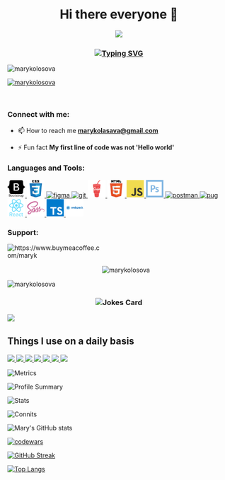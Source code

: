 <h1 align="center">Hi there everyone 👋</h1>
<p align="center">
  <img src="https://image.myanimelist.net/ui/5LYzTBVoS196gvYvw3zjwMTtg_vCyUlYd7U7yjWHox8" height="200" />
</p>

<h3 align="center">
  
  [![Typing SVG](https://readme-typing-svg.herokuapp.com?color=%2336BCF7&lines=I'm+Mary+-+a+Passionate+Frontend+developer)](https://git.io/typing-svg)
  
</h3>

<p align="left"> <img src="https://komarev.com/ghpvc/?username=marykolosova&label=Profile%20views&color=0e75b6&style=flat" alt="marykolosova" /> </p>

<p align="left"> <a href="https://github.com/ryo-ma/github-profile-trophy"><img src="https://github-profile-trophy.vercel.app/?username=marykolosova" alt="marykolosova" /></a> </p>

<p align="left"> <a href="https://twitter.com/" target="blank"><img src="https://img.shields.io/twitter/follow/?logo=twitter&style=for-the-badge" alt="" /></a> </p>

<h3 align="left">Connect with me:</h3>

- 📫 How to reach me **marykolasava@gmail.com**

- ⚡ Fun fact **My first line of code was not 'Hello world'**

<p align="left">
</p>

<h3 align="left">Languages and Tools:</h3>
<p align="left"> <a href="https://getbootstrap.com" target="_blank" rel="noreferrer"> <img src="https://raw.githubusercontent.com/devicons/devicon/master/icons/bootstrap/bootstrap-plain-wordmark.svg" alt="bootstrap" width="40" height="40"/> </a> <a href="https://www.w3schools.com/css/" target="_blank" rel="noreferrer"> <img src="https://raw.githubusercontent.com/devicons/devicon/master/icons/css3/css3-original-wordmark.svg" alt="css3" width="40" height="40"/> </a> <a href="https://www.figma.com/" target="_blank" rel="noreferrer"> <img src="https://www.vectorlogo.zone/logos/figma/figma-icon.svg" alt="figma" width="40" height="40"/> </a> <a href="https://git-scm.com/" target="_blank" rel="noreferrer"> <img src="https://www.vectorlogo.zone/logos/git-scm/git-scm-icon.svg" alt="git" width="40" height="40"/> </a> <a href="https://gulpjs.com" target="_blank" rel="noreferrer"> <img src="https://raw.githubusercontent.com/devicons/devicon/master/icons/gulp/gulp-plain.svg" alt="gulp" width="40" height="40"/> </a> <a href="https://www.w3.org/html/" target="_blank" rel="noreferrer"> <img src="https://raw.githubusercontent.com/devicons/devicon/master/icons/html5/html5-original-wordmark.svg" alt="html5" width="40" height="40"/> </a> <a href="https://developer.mozilla.org/en-US/docs/Web/JavaScript" target="_blank" rel="noreferrer"> <img src="https://raw.githubusercontent.com/devicons/devicon/master/icons/javascript/javascript-original.svg" alt="javascript" width="40" height="40"/> </a> <a href="https://www.photoshop.com/en" target="_blank" rel="noreferrer"> <img src="https://raw.githubusercontent.com/devicons/devicon/master/icons/photoshop/photoshop-line.svg" alt="photoshop" width="40" height="40"/> </a> <a href="https://postman.com" target="_blank" rel="noreferrer"> <img src="https://www.vectorlogo.zone/logos/getpostman/getpostman-icon.svg" alt="postman" width="40" height="40"/> </a> <a href="https://pugjs.org" target="_blank" rel="noreferrer"> <img src="https://cdn.worldvectorlogo.com/logos/pug.svg" alt="pug" width="40" height="40"/> </a> <a href="https://reactjs.org/" target="_blank" rel="noreferrer"> <img src="https://raw.githubusercontent.com/devicons/devicon/master/icons/react/react-original-wordmark.svg" alt="react" width="40" height="40"/> </a> <a href="https://sass-lang.com" target="_blank" rel="noreferrer"> <img src="https://raw.githubusercontent.com/devicons/devicon/master/icons/sass/sass-original.svg" alt="sass" width="40" height="40"/> </a> <a href="https://www.typescriptlang.org/" target="_blank" rel="noreferrer"> <img src="https://raw.githubusercontent.com/devicons/devicon/master/icons/typescript/typescript-original.svg" alt="typescript" width="40" height="40"/> </a> <a href="https://webpack.js.org" target="_blank" rel="noreferrer"> <img src="https://raw.githubusercontent.com/devicons/devicon/d00d0969292a6569d45b06d3f350f463a0107b0d/icons/webpack/webpack-original-wordmark.svg" alt="webpack" width="40" height="40"/> </a> </p>

<h3 align="left">Support:</h3>
<p><a href="https://www.buymeacoffee.com/https://www.buymeacoffee.com/maryk"> <img align="left" src="https://cdn.buymeacoffee.com/buttons/v2/default-yellow.png" height="50" width="210" alt="https://www.buymeacoffee.com/maryk" /></a></p><br><br>

<p>&nbsp;<img align="center" src="https://github-readme-stats.vercel.app/api?username=marykolosova&show_icons=true&locale=en" alt="marykolosova" /></p>

<p><img align="center" src="https://github-readme-streak-stats.herokuapp.com/?user=marykolosova&" alt="marykolosova" /></p>
<h3 align="center">
  
  ![Jokes Card](https://readme-jokes.vercel.app/api)
  
</h3>

<p align="center">
  
  ![](https://komarev.com/ghpvc/?username=marykolosova&color=ff69b4)     

  ## Things I use on a daily basis
</p>

<p align="left">  
 <a href="https://github.com/harish-sethuraman/readme-components">
  <img  src="https://readme-components.vercel.app/api?component=logo&fill=black&logo=react&animation=spin&svgfill=15d8fe">  
 </a>
 <a href="https://github.com/harish-sethuraman/readme-components">
  <img  src="https://readme-components.vercel.app/api?component=logo&fill=black&logo=javascript&svgfill=f6df1c">
 </a>
 <a href="https://github.com/harish-sethuraman/readme-components">
  <img  src="https://readme-components.vercel.app/api?component=logo&fill=black&logo=typescript&svgfill=2d79c7">
 </a>
 <a href="https://github.com/harish-sethuraman/readme-components">
  <img  src="https://readme-components.vercel.app/api?component=logo&fill=black&logo=webpack&svgfill=8ed5fa">
 </a>
 <a href="https://github.com/harish-sethuraman/readme-components">
  <img  src="https://readme-components.vercel.app/api?component=logo&fill=black&logo=node.js&svgfill=659b60">
 </a>
 <a href="https://github.com/harish-sethuraman/readme-components">
  <img  src="https://readme-components.vercel.app/api?component=logo&fill=black&logo=html5&svgfill=f06629">
 </a>
 <a href="https://github.com/harish-sethuraman/readme-components">
  <img  src="https://readme-components.vercel.app/api?component=logo&fill=black&logo=CSS3&svgfill=028dd1">
 </a>
</p>
<!--![techstack logo](https://readme-components.vercel.app/api?component=logo&logo=🥰&desc=helloworld&fill=ffc0cd)
 <a href="https://github.com/harish-sethuraman/readme-components">
  <img  src="https://readme-components.vercel.app/api?component=logo&fill=black&logo=github">
 </a>-->

![Metrics](https://metrics.lecoq.io/marykolosova)

![Profile Summary](http://github-profile-summary-cards.vercel.app/api/cards/profile-details?username=marykolosova&theme=omni)

![Stats](http://github-profile-summary-cards.vercel.app/api/cards/stats?username=marykolosova&theme=omni)

![Connits](http://github-profile-summary-cards.vercel.app/api/cards/productive-time?username=marykolosova&theme=omni&utcOffset=8)

![Mary's GitHub stats](https://github-readme-stats.vercel.app/api?username=marykolosova&theme=omni&show_icons=true)


[![codewars](https://www.codewars.com/users/MaryKolosova/badges/large)](https://www.codewars.com/users/MaryKolosova)   


[![GitHub Streak](https://github-readme-streak-stats.herokuapp.com/?user=marykolosova)](https://git.io/streak-stats)


[![Top Langs](https://github-readme-stats.vercel.app/api/top-langs/?username=marykolosova&layout=compact)](https://github.com/anuraghazra/github-readme-stats)


<!--
**MaryKolosova/MaryKolosova** is a ✨ _special_ ✨ repository because its `README.md` (this file) appears on your GitHub profile.

Here are some ideas to get you started:

- 🔭 I’m currently working on ...
- 🌱 I’m currently learning ...
- 👯 I’m looking to collaborate on ...
- 🤔 I’m looking for help with ...
- 💬 Ask me about ...
- 📫 How to reach me: ...
- 😄 Pronouns: ...
- ⚡ Fun fact: ...
-->
